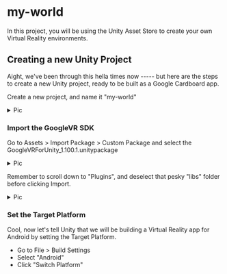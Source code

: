 # my-world

In this project, you will be using the Unity Asset Store to create your own Virtual Reality environments.

## Creating a new Unity Project

Aight, we've been through this hella times now ----- but here are the steps to create a new Unity project, ready to be built as a Google Cardboard app. 

Create a new project, and name it "my-world"

<details>
  <summary> Pic </summary>
  <img src="/images/new-project.png">
</details>


### Import the GoogleVR SDK

Go to Assets > Import Package > Custom Package and select the GoogleVRForUnity_1.100.1.unitypackage

<details>
  <summary> Pic </summary>
  <img src="images/import-gvr.png">
</details>

Remember to scroll down to "Plugins", and deselect that pesky "libs" folder before clicking Import.

<details>
  <summary> Pic </summary>
  <img src="images/no-lib.png">
</details>

### Set the Target Platform

Cool, now let's tell Unity that we will be building a Virtual Reality app for Android by setting the Target Platform.

* Go to File > Build Settings
* Select "Android"
* Click "Switch Platform"



